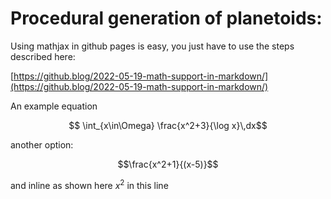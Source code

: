 # Procedural generation of planetoids:

Using mathjax in github pages is easy, you just have to use the steps described here:

[https://github.blog/2022-05-19-math-support-in-markdown/](https://github.blog/2022-05-19-math-support-in-markdown/)

An example equation

```math
    \int_{x\in\Omega} \frac{x^2+3}{\log x}\,dx
``` 

another option:

$$\frac{x^2+1}{(x-5)}$$

and inline as shown here $x^2$ in this line



